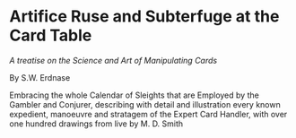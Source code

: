 # Artifice Ruse and Subterfuge at the Card Table

*A treatise on the Science and Art of Manipulating Cards*

By S.W. Erdnase

Embracing the whole Calendar of Sleights that are Employed by the Gambler and Conjurer, describing with detail and illustration every known expedient, manoeuvre and stratagem of the Expert Card Handler, with over one hundred drawings from live by M. D. Smith
